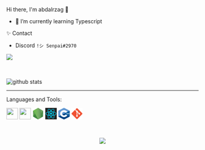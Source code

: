 Hi there, I'm abdalrzag 👋
- 🌱 I’m currently learning Typescript 

✨ Contact <br>
- Discord  `!シ Senpai#2970`

![](https://komarev.com/ghpvc/?username=Senpai-10)

<br>


![github stats](https://github-readme-stats.vercel.app/api?username=Senpai-10&count_private=true&show_icons=true&theme=dracula&hide=stars)

---


Languages and Tools:<br>


<p float="left">
  <img src="https://cdn.worldvectorlogo.com/logos/javascript.svg" width="30" height="30" />
  <img src="https://cdn.worldvectorlogo.com/logos/python-5.svg" width="30" height="30" />
  <img src="./images/nodejs.png" width="30" height="30" />
  <img src="./images/react-1-282599.png" width="30" height="30" />
  <img src="./images/cpp.png" width="30" height="30" />
  <img src="./images/git.png" width="30" height="30" />
</p>

<br>

<p align="center">
  <img src="https://pa1.narvii.com/6554/0eeaabb4792192661fee2fa5ba4399a4427f8724_hq.gif"></img>
</p>
